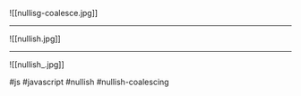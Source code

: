 ![[nullisg-coalesce.jpg]]

***
![[nullish.jpg]]
***
![[nullish_.jpg]]

#js #javascript #nullish #nullish-coalescing